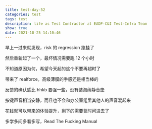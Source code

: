 ```yaml
---
title: test-day-52
categories: test
tags: test
description: life as Test Contractor at EADP-C&I Test-Infra Team
show: true
date: 2021-10-25 14:10:46
---
```

早上一过来就发现，risk 的 regression 跑挂了

然后重新起了一个，最坏情况需要跑 12 个小时

不知道原因为何，希望今天起的这个不要再超时了

带来了 realforce，高级薄膜的手感还是相当棒的

反馈的确认感比 hhkb 要强一些，没有装海绵静音垫

按键声音相当安静，而且也不会和办公室组里其他人的声音混起来

花钱就可以带来的体验提升，剩下的需要氪时间进去了

多学多问多看多写，Read The Fucking Manual

